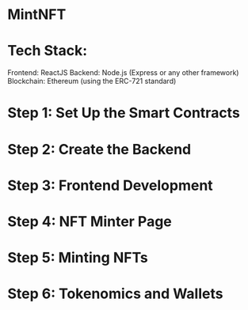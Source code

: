 # MintNFT

# Tech Stack:

Frontend: ReactJS
Backend: Node.js (Express or any other framework)
Blockchain: Ethereum (using the ERC-721 standard)

# Step 1: Set Up the Smart Contracts

# Step 2: Create the Backend

# Step 3: Frontend Development

# Step 4: NFT Minter Page

# Step 5: Minting NFTs

# Step 6: Tokenomics and Wallets
